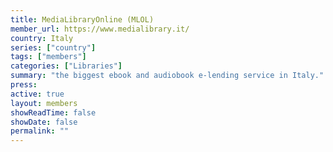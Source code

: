 ```yaml
---
title: MediaLibraryOnline (MLOL) 
member_url: https://www.medialibrary.it/
country: Italy 
series: ["country"] 
tags: ["members"]
categories: ["Libraries"]
summary: "the biggest ebook and audiobook e-lending service in Italy."
press:
active: true
layout: members 
showReadTime: false
showDate: false
permalink: ""
---
```

